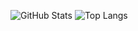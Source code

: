 ![GitHub Stats](https://github-readme-stats.vercel.app/api?username=Yuyeol&show_icons=true&theme=radical)
![Top Langs](https://github-readme-stats.vercel.app/api/top-langs/?username=Yuyeol&layout=compact&theme=radical)
